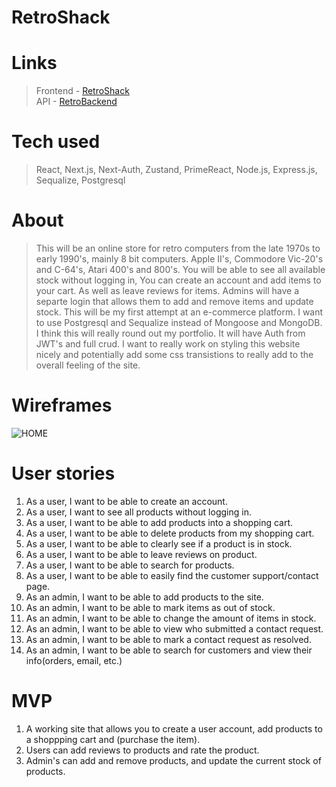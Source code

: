 # RetroShack

# Links
> Frontend - [RetroShack](https://retroshack-frontend.vercel.app/)<br>
> API - [RetroBackend](https://dark-lime-sea-urchin-shoe.cyclic.app)

# Tech used
> React, Next.js, Next-Auth, Zustand, PrimeReact, Node.js, Express.js, Sequalize, Postgresql

# About
> This will be an online store for retro computers from the late 1970s to early 1990's, mainly 8 bit computers. Apple II's, Commodore Vic-20's and C-64's, Atari 400's and 800's. You will be able to see all available stock without logging in, You can create an account and add items to your cart. As well as leave reviews for items. Admins will have a separte login that allows them to add and remove items and update stock. This will be my first attempt at an e-commerce platform. I want to use Postgresql and Sequalize instead of Mongoose and MongoDB. I think this will really round out my portfolio. It will have Auth from JWT's and full crud. I want to really work on styling this website nicely and potentially add some css transistions to really add to the overall feeling of the site.

# Wireframes
![HOME](https://user-images.githubusercontent.com/101614021/188248114-3da6cacc-fc48-44fc-b678-a362ff7ab51d.png)

# User stories
1. As a user, I want to be able to create an account.
2. As a user, I want to see all products without logging in.
3. As a user, I want to be able to add products into a shopping cart.
4. As a user, I want to be able to delete products from my shopping cart.
5. As a user, I want to be able to clearly see if a product is in stock.
6. As a user, I want to be able to leave reviews on product.
7. As a user, I want to be able to search for products.
8. As a user, I want to be able to easily find the customer support/contact page.
9. As an admin, I want to be able to add products to the site.
10. As an admin, I want to be able to mark items as out of stock. 
11. As an admin, I want to be able to change the amount of items in stock.
12. As an admin, I want to be able to view who submitted a contact request.
13. As an admin, I want to be able to mark a contact request as resolved.
14. As an admin, I want to be able to search for customers and view their info(orders, email, etc.)

# MVP
1. A working site that allows you to create a user account, add products to a shoppping cart and (purchase the item).
2. Users can add reviews to products and rate the product.
3. Admin's can add and remove products, and update the current stock of products.
